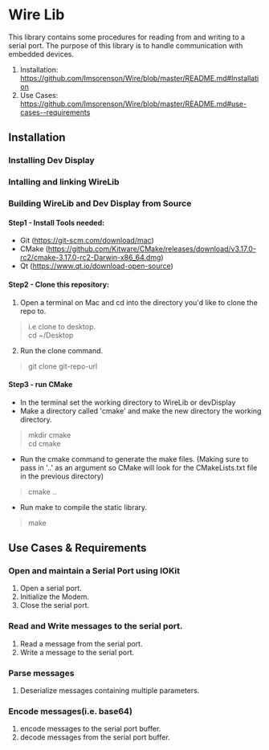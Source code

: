 # Wire Lib
This library contains some procedures for reading from and writing to a serial port.  The purpose of this library is to handle communication with embedded devices. 

1. Installation: https://github.com/lmsorenson/Wire/blob/master/README.md#Installation
1. Use Cases: https://github.com/lmsorenson/Wire/blob/master/README.md#use-cases--requirements


## Installation
### Installing Dev Display
### Intalling and linking WireLib
### Building WireLib and Dev Display from Source
#### Step1 - Install Tools needed:
* Git 
(https://git-scm.com/download/mac)
* CMake 
(https://github.com/Kitware/CMake/releases/download/v3.17.0-rc2/cmake-3.17.0-rc2-Darwin-x86_64.dmg)
* Qt 
(https://www.qt.io/download-open-source)


#### Step2 - Clone this repository:
1. Open a terminal on Mac and cd into the directory you'd like to clone the repo to.
> i.e clone to desktop.  
> cd ~/Desktop 
2. Run the clone command.
> git clone git-repo-url

#### Step3 - run CMake
* In the terminal set the working directory to WireLib or devDisplay
* Make a directory called 'cmake' and make the new directory the working directory.
> mkdir cmake  
> cd cmake
* Run the cmake command to generate the make files. (Making sure to pass in '..' as an argument so CMake will look for the CMakeLists.txt file in the previous directory)
> cmake ..
* Run make to compile the static library.
> make

## Use Cases & Requirements
### Open and maintain a Serial Port using IOKit
1. Open a serial port.
1. Initialize the Modem.
1. Close the serial port.

### Read and Write messages to the serial port.
1. Read a message from the serial port.
1. Write a message to the serial port.

### Parse messages
1. Deserialize messages containing multiple parameters.

### Encode messages(i.e. base64)
1. encode messages to the serial port buffer.
1. decode messages from the serial port buffer.
